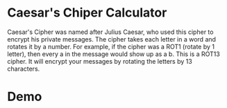 # Caesar's Chiper Calculator
Caesar's Cipher was named after Julius Caesar, who used this cipher  to encrypt his private messages. The cipher takes each letter in a word and rotates it by a number. For example, if the cipher was a ROT1 (rotate by 1 letter), then every a in the message would show up as a b. This is a ROT13 cipher. It will encrypt your messages by rotating the letters by 13 characters.
# Demo
